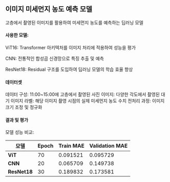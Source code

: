 ## 이미지 미세먼지 농도 예측 모델

고층에서 촬영된 이미지를 활용하여 미세먼지 농도를 예측하는 딥러닝 모델


#### 사용한 모델:
ViT16: Transformer 아키텍처를 이미지 처리에 적용하여 성능을 평가

CNN: 전통적인 합성곱 신경망으로 특징 추출 및 예측

ResNet18: Residual 구조를 도입하여 딥러닝 모델의 학습 효율 향상


#### 데이터셋
데이터 구성: 11:00~15:00에 고층에서 촬영된 사진
이미지: 다양한 각도에서 촬영된 대기 이미지
라벨: 해당 이미지 촬영 시점의 실제 미세먼지 농도 수치
전처리 과정:
이미지 크기 조정 및 정규화


#### 결과 및 평가
모델 성능 비교:

| 모델         | Epoch | Train MAE  | Validation MAE |
| ------------ | ----- | ---------- | -------------- |
| **ViT**      | 70    | 0.091521   | 0.095729       |
| **CNN**      | 20    | 0.065709   | 0.149738       |
| **ResNet18** | 30    | 0.189832   | 0.173581       |

